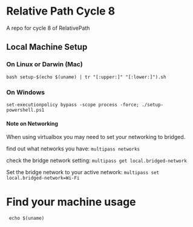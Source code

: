 # Relative Path Cycle 8
A repo for cycle 8 of RelativePath

## Local Machine Setup

### On Linux or Darwin (Mac)

`bash setup-$(echo $(uname) | tr "[:upper:]" "[:lower:]").sh`

### On Windows

`set-executionpolicy bypass -scope process -force; ./setup-powershell.ps1`

#### Note on Networking
When using virtualbox you may need to set your networking to bridged.

find out what networks you have:
`multipass networks`

check the bridge network setting:
`multipass get local.bridged-network`

Set the bridge network to your active network:
`multipass set local.bridged-network=Wi-Fi`


# Find your machine usage
` echo $(uname)`

